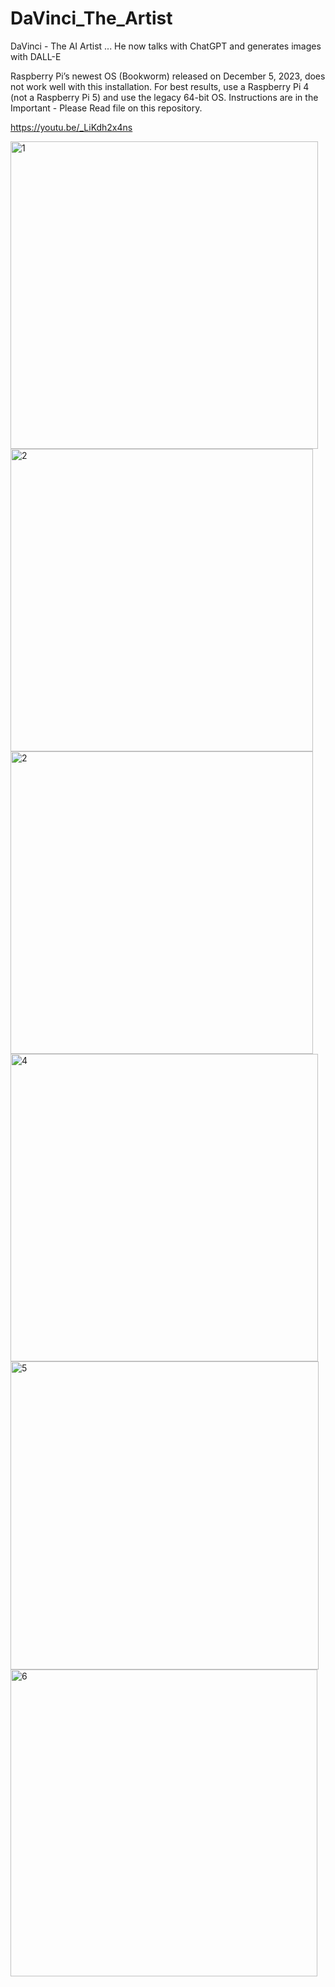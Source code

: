 
# DaVinci_The_Artist
DaVinci - The AI Artist ... He now talks with ChatGPT and generates images with DALL-E

Raspberry Pi’s newest OS (Bookworm) released on December 5, 2023, does not work well with this installation.
For best results, use a Raspberry Pi 4 (not a Raspberry Pi 5) and use the legacy 64-bit OS.
Instructions are in the Important - Please Read file on this repository.

https://youtu.be/_LiKdh2x4ns

<img width="492" alt="1" src="https://github.com/DevMiser/DaVinci_The_Artist/assets/22980908/eee93bf9-3ff3-4044-8479-40cd0a6e5acf">
<img width="484" alt="2" src="https://github.com/DevMiser/DaVinci_The_Artist/assets/22980908/abb32731-09d4-44e0-93b8-84b54b3d142e">
<img width="484" alt="2" src="https://github.com/DevMiser/DaVinci_The_Artist/assets/22980908/dbe337db-a633-47e1-9aa5-83de21e2fac8">
<img width="492" alt="4" src="https://github.com/DevMiser/DaVinci_The_Artist/assets/22980908/99eed5dd-ae60-4ae9-bb9b-55596cf66977">
<img width="493" alt="5" src="https://github.com/DevMiser/DaVinci_The_Artist/assets/22980908/f8240755-aacc-4983-999e-9b3d509b4567">
<img width="491" alt="6" src="https://github.com/DevMiser/DaVinci_The_Artist/assets/22980908/63eb55be-b3bd-4cde-a1c2-59ce40866de7">
